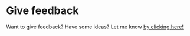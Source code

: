 # Give feedback

Want to give feedback? Have some ideas? Let me know [by clicking here!](https://andrassomi.typeform.com/to/rERkJr)

